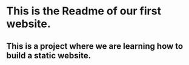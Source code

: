 # This is the Readme of our first website.
## This is a project where we are learning how to build a static website.
